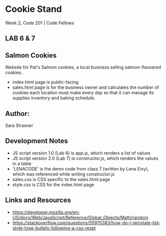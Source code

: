 # Cookie Stand
Week 2, Code 201 | Code Fellows

## LAB 6 & 7

## Salmon Cookies
Website for Pat's Salmon cookies, a local business selling salmon-flavoered cookies. 
- index.html page is public-facing
- sales.html page is for the business owner and calculates the number of cookies each location must make every day so that it can manage its supplies inventory and baking schedule. 

## Author: 
Sara Strasner

## Development Notes
- JS script version 1.0 (Lab 6) is app.js, which renders a list of values
- JS script version 2.0 (Lab 7) is constructor.js, which renders the values in a table
- 'LENACODE' is the demo code from class 7 (written by Lena Eivy), which was referenced while writing constructor.js
- sales.css is CSS specific to the sales.html page
- style.css is CSS for the index.html page

## Links and Resources
- https://developer.mozilla.org/en-US/docs/Web/JavaScript/Reference/Global_Objects/Math/random
- https://stackoverflow.com/questions/55970383/how-do-i-reinstate-list-style-type-bullets-following-a-css-reset
